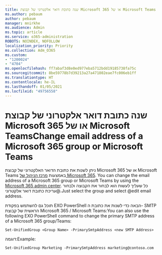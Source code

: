 ```yaml
---
title: שנה כתובת דואר אלקטרוני של קבוצת Microsoft 365 או של Microsoft Teams
ms.author: pebaum
author: pebaum
manager: mnirkhe
ms.audience: Admin
ms.topic: article
ms.service: o365-administration
ROBOTS: NOINDEX, NOFOLLOW
localization_priority: Priority
ms.collection: Adm_O365
ms.custom:
- "1200024"
- "4704"
ms.openlocfilehash: ff7abaf3d8e0ed977eba5712bdd19185738fa75c
ms.sourcegitcommit: 8be59778b7d39213a27a471802eae7fc006eb1ff
ms.translationtype: HT
ms.contentlocale: he-IL
ms.lasthandoff: 01/05/2021
ms.locfileid: "49756558"
---
```

# <a name="change-email-address-of-a-microsoft-365-group-or-microsoft-teams"></a><span data-ttu-id="20096-102">שנה כתובת דואר אלקטרוני של קבוצת Microsoft 365 או של Microsoft Teams</span><span class="sxs-lookup"><span data-stu-id="20096-102">Change email address of a Microsoft 365 group or Microsoft Teams</span></span>

<span data-ttu-id="20096-103">ניתן לשנות את כתובת הדואר האלקטרוני של קבוצת Microsoft 365 או של Microsoft Teams באמצעות [מרכז הניהול של Microsoft 365](https://admin.microsoft.com/). </span><span class="sxs-lookup"><span data-stu-id="20096-103">You can change the email address of a Microsoft 365 group or Microsoft Teams by using the [Microsoft 365 admin center](https://admin.microsoft.com/).</span></span> <span data-ttu-id="20096-104">כל שעליך לעשות הוא לבחור את הקבוצה ולבחור @עריכת כתובת דואר אלקטרוני.</span><span class="sxs-lookup"><span data-stu-id="20096-104">Just select the group and select @edit email address.</span></span>

<span data-ttu-id="20096-105">תוכל גם להשתמש בפקודת EXO PowerShell הבאה כדי לשנות את כתובת ה- SMTP הראשית של קבוצת Microsoft 365 / ‏Microsoft Teams:</span><span class="sxs-lookup"><span data-stu-id="20096-105">You can also use the following EXO PowerShell command to change the primary SMTP address of a Microsoft 365 group/Teams:</span></span>

`Set-UnifiedGroup <Group Name> -PrimarySmtpAddress <new SMTP Address>`

<span data-ttu-id="20096-106">דוגמה:</span><span class="sxs-lookup"><span data-stu-id="20096-106">Example:</span></span>

`Set-UnifiedGroup Marketing -PrimarySmtpAddress marketing@contoso.com`
